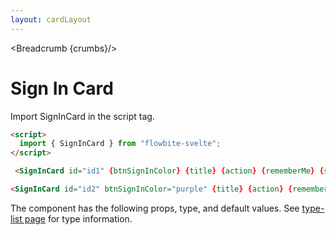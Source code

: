 ```yaml
---
layout: cardLayout
---
```


<script>
  import Htwo from '../utils/Htwo.svelte'
import ExampleDiv from '../utils/ExampleDiv.svelte'
  import { SignInCard, Table, TableDefaultRow, Breadcrumb } from '$lib/index';
  import componentProps from '../props/SignInCard.json'
  // Props table
  let items = componentProps.props
	let propHeader = ['Name', 'Type', 'Default']
	
	let divClass='w-full relative overflow-x-auto shadow-md sm:rounded-lg'
let theadClass ='text-xs text-gray-700 uppercase bg-gray-50 dark:bg-gray-700 dark:text-white'

  let title = 'Sign in';
  let action='/';
  let btnSignInColor = 'red';
	let rememberMe = true;
	let signupLink = {
		href: '/',
		rel: 'external'
	};
	let lostPasswordLink = {
		href: '/'
	};

  let crumbs = [
    {
      label:'Home',
      href:'/'
    },
    {
      label:'Cards',
      href:'/cards/'
    },
    {
      label:'Signin card',
      href:'/cards/signin'
    },
  ]
</script>

<Breadcrumb {crumbs}/>


<h1 class="text-3xl w-full dark:text-white py-8">Sign In Card</h1>

<Htwo label="Set up" />

<p>Import SignInCard in the script tag.</p>

```html
<script>
  import { SignInCard } from "flowbite-svelte";
</script>
```

<Htwo label="Examples" />

<ExampleDiv class="flex justify-center">
   <SignInCard id="id1" {btnSignInColor} {title} {action} {rememberMe} {signupLink} {lostPasswordLink} />
</ExampleDiv>

```html
 <SignInCard id="id1" {btnSignInColor} {title} {action} {rememberMe} {signupLink} {lostPasswordLink} />
```

<ExampleDiv class="flex justify-center">
  <SignInCard id="id2" btnSignInColor="purple" {title} {action} {rememberMe} {signupLink} {lostPasswordLink} />
</ExampleDiv>

```html
<SignInCard id="id2" btnSignInColor="purple" {title} {action} {rememberMe} {signupLink} {lostPasswordLink} />
```

<Htwo label="Props" />

<p>The component has the following props, type, and default values. See <a href="/type-list">type-list page</a> for type information.</p>


<Table header={propHeader} {divClass} {theadClass}>
  <TableDefaultRow {items} rowState='hover' />
</Table>